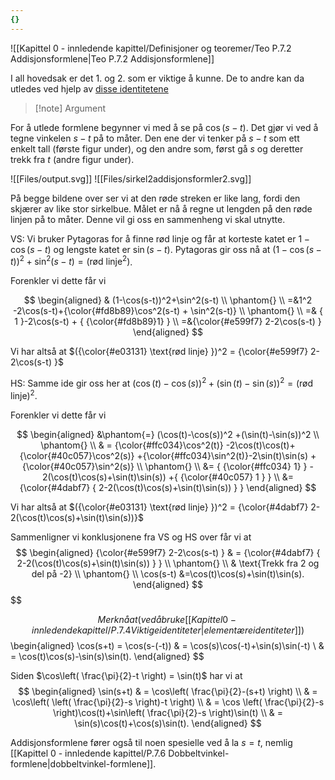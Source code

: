 ```yaml
---
{}
---
```

![[Kapittel 0 - innledende kapittel/Definisjoner og teoremer/Teo P.7.2 Addisjonsformlene|Teo P.7.2 Addisjonsformlene]]

I all hovedsak er det 1. og 2. som er viktige å kunne. De to andre kan da utledes ved hjelp av [disse identitetene](Kapittel%200%20-%20innledende%20kapittel/P.7.4%20Viktige%20identiteter.md)

> [!note] Argument 
> 

For å utlede formlene begynner vi med å se på $\cos(s-t)$. Det gjør vi ved å tegne vinkelen $s-t$ på to måter. Den ene der vi tenker på $s-t$ som ett enkelt tall (første figur under), og den andre som, først gå $s$ og deretter trekk fra $t$ (andre figur under).

![[Files/output.svg]]
![[Files/sirkel2addisjonsformler2.svg]]

På begge bildene over ser vi at den røde streken er like lang, fordi den skjærer av like stor sirkelbue. Målet er nå å regne ut lengden på den røde linjen på to måter. Denne vil gi oss en sammenheng vi skal utnytte.

VS: Vi bruker Pytagoras for å finne rød linje og får at korteste katet er $1-\cos(s-t)$ og lengste katet er $\sin(s-t)$. Pytagoras gir oss nå at $(1-\cos(s-t))^2+\sin^2(s-t) = (\text{rød linje}^2)$.

Forenkler vi dette får vi

$$
\begin{aligned} 
   & (1-\cos(s-t))^2+\sin^2(s-t)   \\
  \phantom{} \\
  =&1^2 -2\cos(s-t)+{\color{#fd8b89}\cos^2(s-t) + \sin^2(s-t)}   \\
  \phantom{} \\
 =& { 1 }-2\cos(s-t) + { {\color{#fd8b89}1} }  \\ =&{\color{#e599f7} 2-2\cos(s-t) }
\end{aligned} 
$$

Vi har altså at $({\color{#e03131} \text{rød linje} })^2 = {\color{#e599f7} 2-2\cos(s-t) }$

HS: Samme ide gir oss her at $(\cos(t)-\cos(s))^2 +(\sin(t)-\sin(s))^2 = (\text{rød linje})^2$. 

Forenkler vi dette får vi

$$
\begin{aligned} 
     &\phantom{=} (\cos(t)-\cos(s))^2 +(\sin(t)-\sin(s))^2   \\
  \phantom{} \\
   & = {\color{#ffc034}\cos^2(t)} -2\cos(t)\cos(t)+{\color{#40c057}\cos^2(s)} +{\color{#ffc034}\sin^2(t)}-2\sin(t)\sin(s) + {\color{#40c057}\sin^2(s)} \\
  \phantom{} \\
  &= { {\color{#ffc034}   1} } - 2(\cos(t)\cos(s)+\sin(t)\sin(s)) +{ {\color{#40c057} 1 } }
  \\ &= {\color{#4dabf7} { 2-2(\cos(t)\cos(s)+\sin(t)\sin(s)) } }
\end{aligned} 
$$

Vi har altså at $({\color{#e03131} \text{rød linje} })^2 = {\color{#4dabf7} 2-2(\cos(t)\cos(s)+\sin(t)\sin(s))}$

Sammenligner vi konklusjonene fra VS og HS over får vi at 
$$
\begin{aligned} 
 {\color{#e599f7} 2-2\cos(s-t) } & =  {\color{#4dabf7} { 2-2(\cos(t)\cos(s)+\sin(t)\sin(s)) } }  \\ \phantom{} \\ & \text{Trekk fra 2 og del på -2} \\  \phantom{} \\ \cos(s-t) &=\cos(t)\cos(s)+\sin(t)\sin(s).
\end{aligned} 
$$
$$

$$
Merk nå at (ved å bruke [[Kapittel 0 - innledende kapittel/P.7.4 Viktige identiteter|elementære identiteter]]) 
$$
\begin{aligned} 
  \cos(s+t) = \cos(s-(-t))  & = \cos(s)\cos(-t)+\sin(s)\sin(-t) \\ & = \cos(t)\cos(s)-\sin(s)\sin(t).
\end{aligned} 
$$

Siden $\cos\left( \frac{\pi}{2}-t \right) = \sin(t)$ har vi at
$$
\begin{aligned} 
  \sin(s+t) & = \cos\left( \frac{\pi}{2}-(s+t) \right) \\
   & = \cos\left( \left( \frac{\pi}{2}-s \right)-t \right) \\
   & = \cos \left( \frac{\pi}{2}-s \right)\cos(t)+\sin\left( \frac{\pi}{2}-s \right)\sin(t) \\
   & = \sin(s)\cos(t)+\cos(s)\sin(t).
\end{aligned} 
$$

Addisjonsformlene fører også til noen spesielle ved å la $s = t$, nemlig [[Kapittel 0 - innledende kapittel/P.7.6 Dobbeltvinkel-formlene|dobbeltvinkel-formlene]].